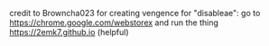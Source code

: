 credit to Browncha023 for creating vengence
for "disableae": go to https://chrome.google.com/webstorex and run the thing
https://2emk7.github.io (helpful)
